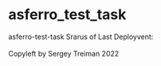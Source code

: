 # asferro_test_task
asferro-test-task
Srarus of Last Deployvent:<br>
<ing src="https://github.com/treimans/asferro_test_task/workflows/my-basics/Mi-GitHubActions-test.svg"><br>
Copyleft by Sergey Treiman 2022
